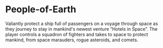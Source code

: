 # People-of-Earth
Valiantly protect a ship full of passengers on a voyage through space as they journey to stay in mankind's newest venture “Hotels in Space”. The player controls a squadron of fighters and takes to space to protect mankind, from space marauders, rogue asteroids, and comets.
